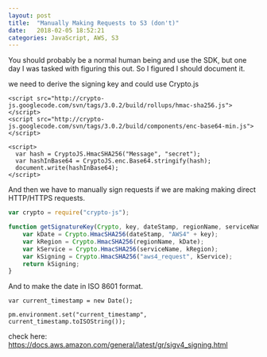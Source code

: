 ```yaml
---
layout: post
title:  "Manually Making Requests to S3 (don't)"
date:   2018-02-05 18:52:21
categories: JavaScript, AWS, S3
---
```


You should probably be a normal human being and use the SDK, but one day I was tasked with figuring this out. So I figured I should document it. 

we need to derive the signing key and could use Crypto.js 

```
<script src="http://crypto-js.googlecode.com/svn/tags/3.0.2/build/rollups/hmac-sha256.js"></script>
<script src="http://crypto-js.googlecode.com/svn/tags/3.0.2/build/components/enc-base64-min.js"></script>

<script>
  var hash = CryptoJS.HmacSHA256("Message", "secret");
  var hashInBase64 = CryptoJS.enc.Base64.stringify(hash);
  document.write(hashInBase64);
</script>
```

And then we have to manually sign requests if we are making making direct HTTP/HTTPS requests. 

```javascript
var crypto = require("crypto-js");

function getSignatureKey(Crypto, key, dateStamp, regionName, serviceName) {
    var kDate = Crypto.HmacSHA256(dateStamp, "AWS4" + key);
    var kRegion = Crypto.HmacSHA256(regionName, kDate);
    var kService = Crypto.HmacSHA256(serviceName, kRegion);
    var kSigning = Crypto.HmacSHA256("aws4_request", kService);
    return kSigning;
}
```
And to make the date in ISO 8601 format. 

```
var current_timestamp = new Date();

pm.environment.set("current_timestamp", current_timestamp.toISOString());
``` 

check here: https://docs.aws.amazon.com/general/latest/gr/sigv4_signing.html